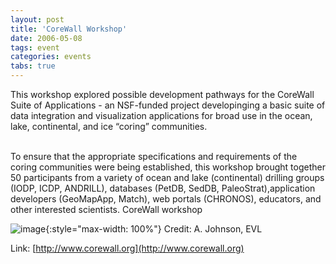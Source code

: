 ```yaml
---
layout: post
title: 'CoreWall Workshop'
date: 2006-05-08
tags: event
categories: events
tabs: true
---
```


This workshop explored possible development pathways for the CoreWall Suite of Applications - an  NSF-funded project developinging a basic suite of data integration and visualization applications for broad use in the ocean, lake, continental, and ice &ldquo;coring&rdquo; communities.<br><br>

To ensure that the appropriate specifications and requirements of the coring communities were being established, this workshop brought together 50 participants from a variety of ocean and lake (continental) drilling groups (IODP, ICDP, ANDRILL), databases (PetDB, SedDB, PaleoStrat),application developers (GeoMapApp, Match), web portals  (CHRONOS), educators, and other interested scientists.
CoreWall workshop

![image](https://www.evl.uic.edu/output/originals/cw.jpg-srcw.jpg){:style="max-width: 100%"}
Credit: A. Johnson, EVL


Link: [http://www.corewall.org](http://www.corewall.org)
